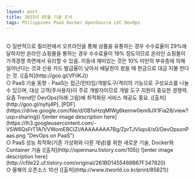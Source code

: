 ```yaml
---
layout: post
title: 2015년 05월 기술 조사
tags: Philippines PaaS Docker OpenSource LXC DevOps
---
```


<br />
○ 일반적으로 필리핀에서 오프라인을 통해 상품을 유통하는 경우 수수료율이 29%에 달하지만 온라인 쇼핑몰을 통하는 경우 수수료율이 19% 정도이므로 온라인 쇼핑몰이 가격경쟁 측면에서 유리할 수 있음. 이동네 재미있는 것은 10% 미만의 부유층에 의해 일어난다는 것과 신용 카드 발급율이 낮아서 배달원이 왔을 때 현금으로 대금 지불 한다는 것.  ([출처](http://goo.gl/VFiIKJ))
<br />
○ PaaS 기술 동향 - PaaS는 접근/런타임/개발도구/격리의 기능으로 구성요소를 나눌 수 있으며, 대상 고객(주사용자)이 주로 개발자이므로 개발 도구 지원이 중요한 경쟁력. 요즘 Trend인 DevOps(아래 그림)에 최적화된 서비스 제공도 중요.   ([출처](http://goo.gl/nyhj4P), [PDF](https://drive.google.com/file/d/0B1sHzqMIWg6kemw0em9JX1Fia28/view?usp=sharing))
![enter image description here](https://lh3.googleusercontent.com/-VSW6QsFrT1A/VVWomEBCIZI/AAAAAAAA7Bg/ZprTJViiqo4/s0/DevOpsonPaas.png "DevOps on PaaS")
<br />
○ PaaS 성능 최적화(기존 가상화와 다른 개념)를 위한 새로운 기술, Docker와 Container 기술 ([출처](http://opennaru.tistory.com/105))
![enter image description here](http://cfile22.uf.tistory.com/original/261BD1455469B67F347820)
<br />
○ 올해의 오픈소스 10선 ([출처](http://www.itworld.co.kr/print/85821))
<br />
